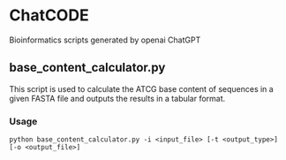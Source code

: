 # ChatCODE
Bioinformatics scripts generated by openai ChatGPT


## base_content_calculator.py

This script is used to calculate the ATCG base content of sequences in a given FASTA file and outputs the results in a tabular format.

### Usage

```shell
python base_content_calculator.py -i <input_file> [-t <output_type>] [-o <output_file>]
